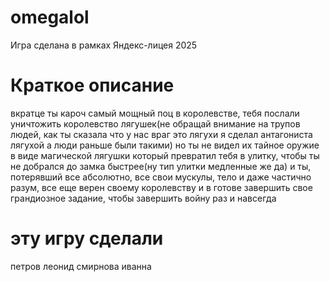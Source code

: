 # omegalol

Игра сделана в рамках Яндекс-лицея 2025
# Краткое описание
вкратце ты кароч самый мощный поц в королевстве, тебя послали уничтожить королевство лягушек(не обращай внимание на трупов людей, как ты сказала что у нас враг это лягухи я сделал антагониста лягухой а люди раньше были такими) но ты не видел их тайное оружие в виде магической лягушки который превратил тебя в улитку, чтобы ты не добрался до замка быстрее(ну тип улитки медленные же да) и ты, потерявший все абсолютно, все свои мускулы, тело и даже частично разум, все еще верен своему королевству и в готове завершить свое грандиозное задание, чтобы завершить войну раз и навсегда
# эту игру сделали
петров леонид 
смирнова иванна
